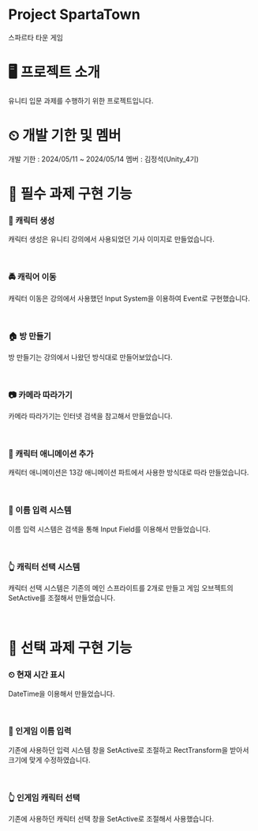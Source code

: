 # Project SpartaTown
 스파르타 타운 게임

# 🖥 프로젝트 소개
유니티 입문 과제를 수행하기 위한 프로젝트입니다.

# ⏲ 개발 기한 및 멤버
개발 기한 : 2024/05/11 ~ 2024/05/14
멤버 : 김정석(Unity_4기)

# 📌 필수 과제 구현 기능

### 👶 캐릭터 생성
캐릭터 생성은 유니티 강의에서 사용되었던 기사 이미지로 만들었습니다.

&nbsp;

### 🚔 캐릭어 이동
캐릭터 이동은 강의에서 사용했던 Input System을 이용하여 Event로 구현했습니다.

&nbsp;

### 🏠 방 만들기
방 만들기는 강의에서 나왔던 방식대로 만들어보았습니다.

&nbsp;

### 📷 카메라 따라가기
카메라 따라가기는 인터넷 검색을 참고해서 만들었습니다.

&nbsp;

### 🎥 캐릭터 애니메이션 추가
캐릭터 애니메이션은 13강 애니메이션 파트에서 사용한 방식대로 따라 만들었습니다.

&nbsp;

### 📛 이름 입력 시스템
이름 입력 시스템은 검색을 통해 Input Field를 이용해서 만들었습니다.

&nbsp;

### 👆 캐릭터 선택 시스템
캐릭터 선택 시스템은 기존의 메인 스프라이트를 2개로 만들고 게임 오브젝트의 SetActive를 조절해서 만들었습니다.

&nbsp;

# 📌 선택 과제 구현 기능

### ⏲ 현재 시간 표시
DateTime을 이용해서 만들었습니다.

&nbsp;

### 📛 인게임 이름 입력
기존에 사용하던 입력 시스템 창을 SetActive로 조절하고 RectTransform을 받아서 크기에 맞게 수정하였습니다.

&nbsp;

### 👆 인게임 캐릭터 선택
기존에 사용하던 캐릭터 선택 창을 SetActive로 조절해서 사용했습니다.
